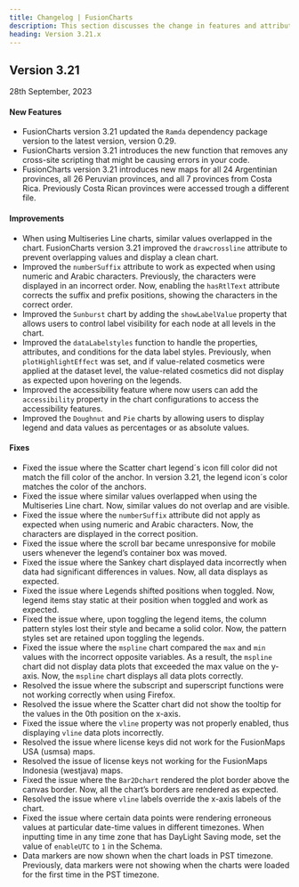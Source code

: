 ```yaml
---
title: Changelog | FusionCharts
description: This section discusses the change in features and attributes with the latest released version.
heading: Version 3.21.x
---
```


<h2 class="sub-heading">Version 3.21</h2>

<p class="release-date">28th September, 2023</p>


<h4>New Features</h4>

- FusionCharts version 3.21 updated the `Ramda` dependency package version to the latest version, version 0.29. 
- FusionCharts version 3.21 introduces the new function that removes any cross-site scripting that might be causing errors in your code.
- FusionCharts version 3.21 introduces new maps for all 24 Argentinian provinces, all 26 Peruvian provinces, and all 7 provinces from Costa Rica. Previously Costa Rican provinces were accessed trough a different file.


<h4>Improvements</h4>

- When using Multiseries Line charts, similar values overlapped in the chart. FusionCharts version 3.21 improved the `drawcrossline` attribute to prevent overlapping values and display a clean chart.  
- Improved the `numberSuffix` attribute to work as expected when using numeric and Arabic characters. Previously, the characters were displayed in an incorrect order. Now, enabling the `hasRtlText` attribute corrects the suffix and prefix positions, showing the characters in the correct order. 
- Improved the `Sunburst` chart by adding the `showLabelValue` property that allows users to control label visibility for each node at all levels in the chart. 
- Improved the `dataLabelstyles` function to handle the properties, attributes, and conditions for the data label styles. Previously, when `plotHighlightEffect` was set, and if value-related cosmetics were applied at the dataset level, the value-related cosmetics did not display as expected upon hovering on the legends.
- Improved the accessibility feature where now users can add the `accessibility` property in the chart configurations to access the accessibility features. 
- Improved the `Doughnut` and `Pie` charts by allowing users to display legend and data values as percentages or as absolute values. 



<h4>Fixes</h4>

- Fixed the issue where the Scatter chart legend´s icon fill color did not match the fill color of the anchor. In version 3.21, the legend icon´s color matches the color of the anchors.
- Fixed the issue where similar values overlapped when using the Multiseries Line chart. Now, similar values do not overlap and are visible. 
- Fixed the issue where the `numberSuffix` attribute did not apply as expected when using numeric and Arabic characters. Now, the characters are displayed in the correct position.
- Fixed the issue where the scroll bar became unresponsive for mobile users whenever the legend’s container box was moved. 
- Fixed the issue where the Sankey chart displayed data incorrectly when data had significant differences in values. Now, all data displays as expected. 
- Fixed the issue where Legends shifted positions when toggled. Now, legend items stay static at their position when toggled and work as expected. 
- Fixed the issue where, upon toggling the legend items, the column pattern styles lost their style and became a solid color. Now, the pattern styles set are retained upon toggling the legends. 
- Fixed the issue where the `mspline` chart compared the `max` and `min` values with the incorrect opposite variables. As a result, the `mspline` chart did not display data plots that exceeded the max value on the y-axis. Now, the `mspline` chart displays all data plots correctly.
- Resolved the issue where the subscript and superscript functions were not working correctly when using Firefox. 
- Resolved the issue where the Scatter chart did not show the tooltip for the values in the 0th position on the x-axis. 
- Fixed the issue where the `vline` property was not properly enabled, thus displaying `vline` data plots incorrectly.  
- Resolved the issue where license keys did not work for the FusionMaps USA (usmsa) maps.
- Resolved the issue of license keys not working for the FusionMaps Indonesia (westjava) maps.
- Fixed the issue where the `Bar2Dchart` rendered the plot border above the canvas border. Now, all the chart’s borders are rendered as expected.
- Resolved the issue where `vline` labels override the x-axis labels of the chart.
- Fixed the issue where certain data points were rendering erroneous values at particular date-time values in different timezones. 
When inputting time in any time zone that has DayLight Saving mode, set the value of `enableUTC` to `1` in the Schema.
- Data markers are now shown when the chart loads in PST timezone. Previously, data markers were not showing when the charts were loaded for the first time in the PST timezone.
  

